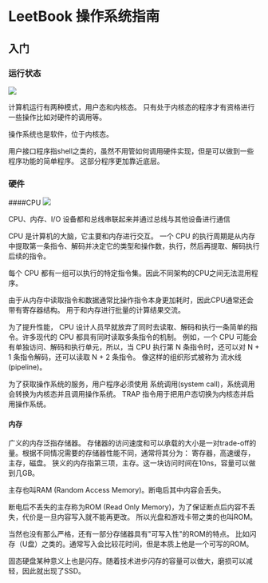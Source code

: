 # LeetBook 操作系统指南

## 入门

### 运行状态
![](https://pic.leetcode-cn.com/1612664723-uBmzJL-os1-2.png)

计算机运行有两种模式，用户态和内核态。
只有处于内核态的程序才有资格进行一些操作比如对硬件的调用等。

操作系统也是软件，位于内核态。

用户接口程序指shell之类的，虽然不用管如何调用硬件实现，但是可以做到一些程序功能的简单程序。
这部分程序更加靠近底层。

### 硬件
####CPU
![](https://pic.leetcode-cn.com/1612664727-CWPgcZ-os1-3.png)

CPU、内存、I/O 设备都和总线串联起来并通过总线与其他设备进行通信

CPU 是计算机的大脑，它主要和内存进行交互。
一个 CPU 的执行周期是从内存中提取第一条指令、解码并决定它的类型和操作数，执行，然后再提取、解码执行后续的指令。

每个 CPU 都有一组可以执行的特定指令集。因此不同架构的CPU之间无法混用程序。

由于从内存中读取指令和数据通常比操作指令本身更加耗时，因此CPU通常还会带有寄存器结构。
用于和内存进行批量的计算结果交流。

为了提升性能， CPU 设计人员早就放弃了同时去读取、解码和执行一条简单的指令。许多现代的 CPU 都具有同时读取多条指令的机制。
例如，一个 CPU 可能会有单独访问、解码和执行单元，所以，当 CPU 执行第 N 条指令时，还可以对 N + 1 条指令解码，还可以读取 N + 2 条指令。
像这样的组织形式被称为 流水线(pipeline)。

为了获取操作系统的服务，用户程序必须使用 系统调用(system call)，系统调用会转换为内核态并且调用操作系统。
TRAP 指令用于把用户态切换为内核态并启用操作系统。

#### 内存
广义的内存泛指存储器。
存储器的访问速度和可以承载的大小是一对trade-off的量。根据不同情况需要的存储器性能不同，通常将其分为：
寄存器，高速缓存，主存，磁盘。
狭义的内存指第三项，主存。这一块访问时间在10ns，容量可以做到几GB。

主存也叫RAM (Random Access Memory)。断电后其中内容会丢失。

断电后不丢失的主存称为ROM (Read Only Memory)，为了保证断点后内容不丢失，代价是一旦内容写入就不能再更改。
所以光盘和游戏卡带之类的也叫ROM。

当然也没有那么严格，还有一部分存储器具有"可写入性"的ROM的特点。
比如闪存（U盘）之类的。通常写入会比较花时间，但是本质上他是一个可写的ROM。

固态硬盘某种意义上也是闪存。随着技术进步闪存的容量可以做大，磨损可以减轻，因此就出现了SSD。


